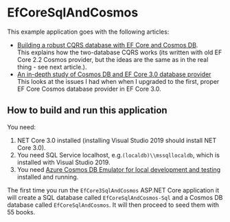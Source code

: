 # EfCoreSqlAndCosmos

This example application goes with the following articles:
* [Building a robust CQRS database with EF Core and Cosmos DB](https://www.thereformedprogrammer.net/building-a-robust-cqrs-database-with-ef-core-and-cosmos-db/).  
This explains how the two-database CQRS works (its written with old EF Core 2.2 Cosmos provider, but the ideas are the same as in the real thing - see next article.).
* [An in-depth study of Cosmos DB and EF Core 3.0 database provider](https://www.thereformedprogrammer.net/an-in-depth-study-of-cosmos-db-and-ef-core-3-0-database-provider/)  
This looks at the issues I had when when I upgraded to the first, proper EF Core Cosmos database provider in EF Core 3.0.

## How to build and run this application

You need:

1. NET Core 3.0 installed (installing Visual Studio 2019 should install NET Core 3.0).
2. You need SQL Service localhost, e.g.`(localdb)\\mssqllocaldb`, which is installed with Visual Studio 2019.
3. You need [Azure Cosmos DB Emulator for local development and testing](https://docs.microsoft.com/en-us/azure/cosmos-db/local-emulator) installed and running.


The first time you run the `EfCore3SqlAndCosmos` ASP.NET Core application it will create a SQL database called `EfCoreSqlAndCosmos-Sql` and a Cosmos DB database called `EfCoreSqlAndCosmos`. It will then proceed to seed them with 55 books.

